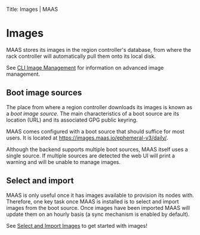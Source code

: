 Title: Images | MAAS


# Images

MAAS stores its images in the region controller's database, from where the rack
controller will automatically pull them onto its local disk. 

See [CLI Image Management](manage-cli-images.md) for information on
advanced image management.


## Boot image sources

The place from where a region controller downloads its images is known as a
*boot image source*. The main characteristics of a boot source are its location
(URL) and its associated GPG public keyring.

MAAS comes configured with a boot source that should suffice for most users.
It is located at https://images.maas.io/ephemeral-v3/daily/.

Although the backend supports multiple boot sources, MAAS itself uses a single
source. If multiple sources are detected the web UI will print a warning and
will be unable to manage images.


## Select and import

MAAS is only useful once it has images available to provision its nodes with.
Therefore, one key task once MAAS is installed is to select and import images
from the boot source. Once images have been imported MAAS will update them on
an hourly basis (a sync mechanism is enabled by default).

See [Select and Import Images](installconfig-images-import.md) to get
started with images!
